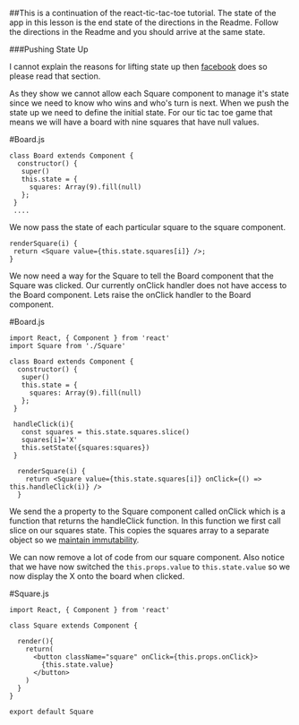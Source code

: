 ##This is a continuation of the react-tic-tac-toe tutorial. The state of the app in this lesson is the end state of the directions in the Readme. Follow the directions in the Readme and you should arrive at the same state.


###Pushing State Up

I cannot explain the reasons for lifting state up then [facebook](https://facebook.github.io/react/tutorial/tutorial.html#lifting-state-up)
does so please read that section.

As they show we cannot allow each Square component to manage it's state since we
need to know who wins and who's turn is next.  When we push the state up we need
to define the initial state.  For our tic tac toe game that means we will have
a board with nine squares that have null values.

#Board.js
```
class Board extends Component {
  constructor() {
   super()
   this.state = {
     squares: Array(9).fill(null)
   };
 }
 ....
 ```

 We now pass the state of each particular square to the square component.

 ```
 renderSquare(i) {
  return <Square value={this.state.squares[i]} />;
}
```

We now need a way for the Square to tell the Board component that the Square was
clicked.  Our currently onClick handler does not have access to the Board component.
Lets raise the onClick handler to the Board component.


#Board.js
```
import React, { Component } from 'react'
import Square from './Square'

class Board extends Component {
  constructor() {
   super()
   this.state = {
     squares: Array(9).fill(null)
   };
 }

 handleClick(i){
   const squares = this.state.squares.slice()
   squares[i]='X'
   this.setState({squares:squares})
 }

  renderSquare(i) {
    return <Square value={this.state.squares[i]} onClick={() => this.handleClick(i)} />
  }
```

We send the a property to the Square component called onClick which is a function
that returns the handleClick function.  In this function we first call slice on
our squares state.  This copies the squares array to a separate object so we
[maintain immutability](https://facebook.github.io/react/tutorial/tutorial.html#why-immutability-is-important).

We can now remove a lot of code from our square component. Also notice that we
have now switched the `this.props.value` to `this.state.value` so we now display
the X onto the board when clicked.

#Square.js
```
import React, { Component } from 'react'

class Square extends Component {

  render(){
    return(
      <button className="square" onClick={this.props.onClick}>
        {this.state.value}
      </button>
    )
  }
}

export default Square
```
